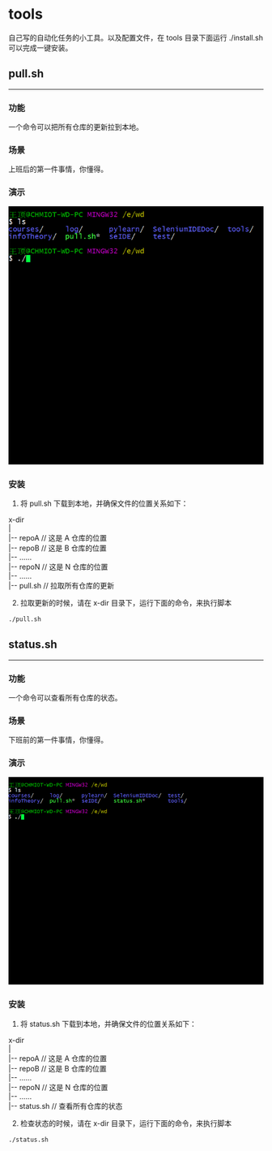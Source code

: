 # tools

自己写的自动化任务的小工具。以及配置文件，在 tools 目录下面运行 ./install.sh 可以完成一键安装。

## pull.sh

---
### 功能

一个命令可以把所有仓库的更新拉到本地。

### 场景

上班后的第一件事情，你懂得。

### 演示

![运行效果](images/pull.gif)

### 安装

1. 将 pull.sh 下载到本地，并确保文件的位置关系如下：  

  x-dir    
   |    
   |-- repoA          // 这是 A 仓库的位置  
   |-- repoB          // 这是 B 仓库的位置   
   |-- ......    
   |-- repoN          // 这是 N 仓库的位置   
   |-- ......  
   |-- pull.sh        // 拉取所有仓库的更新    

2. 拉取更新的时候，请在 x-dir 目录下，运行下面的命令，来执行脚本  

  ```sh
  ./pull.sh 
  ```

## status.sh

---
### 功能

一个命令可以查看所有仓库的状态。

### 场景

下班前的第一件事情，你懂得。

### 演示

![运行效果](images/status.gif)

### 安装

1. 将 status.sh 下载到本地，并确保文件的位置关系如下：  

  x-dir    
   |    
   |-- repoA          // 这是 A 仓库的位置  
   |-- repoB          // 这是 B 仓库的位置   
   |-- ......    
   |-- repoN          // 这是 N 仓库的位置   
   |-- ......  
   |-- status.sh      // 查看所有仓库的状态    

2. 检查状态的时候，请在 x-dir 目录下，运行下面的命令，来执行脚本  

  ```sh
  ./status.sh 
  ```

